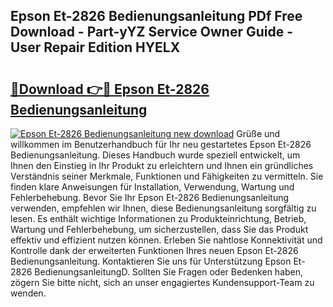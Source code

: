 ## Epson Et-2826 Bedienungsanleitung PDf Free Download - Part-yYZ Service Owner Guide - User Repair Edition HYELX

# <h2><a href="http://df4i6l.blite.top/?on=Epson+Et-2826+Bedienungsanleitung">🔗Download 👉🔴 Epson Et-2826 Bedienungsanleitung</a></h2>

[![Epson Et-2826 Bedienungsanleitung new download](https://i.imgur.com/lujVjoI.png)](http://df4i6l.blite.top/?on=Epson+Et-2826+Bedienungsanleitung)
Grüße und willkommen im Benutzerhandbuch für Ihr neu gestartetes Epson Et-2826 Bedienungsanleitung. Dieses Handbuch wurde speziell entwickelt, um Ihnen den Einstieg in Ihr Produkt zu erleichtern und Ihnen ein gründliches Verständnis seiner Merkmale, Funktionen und Fähigkeiten zu vermitteln. Sie finden klare Anweisungen für Installation, Verwendung, Wartung und Fehlerbehebung. Bevor Sie Ihr Epson Et-2826 Bedienungsanleitung verwenden, empfehlen wir Ihnen, diese Bedienungsanleitung sorgfältig zu lesen. Es enthält wichtige Informationen zu Produkteinrichtung, Betrieb, Wartung und Fehlerbehebung, um sicherzustellen, dass Sie das Produkt effektiv und effizient nutzen können. Erleben Sie nahtlose Konnektivität und Kontrolle dank der erweiterten Funktionen Ihres neuen Epson Et-2826 Bedienungsanleitung. Kontaktieren Sie uns für Unterstützung Epson Et-2826 BedienungsanleitungD. Sollten Sie Fragen oder Bedenken haben, zögern Sie bitte nicht, sich an unser engagiertes Kundensupport-Team zu wenden.

